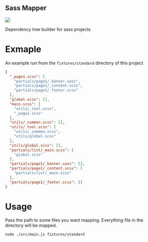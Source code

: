Sass Mapper
-----------
<img src="https://travis-ci.com/joshrp/sass-mapper.svg?branch=master">

Dependency tree builder for sass projects

Exmaple
=======
An example run from the `fixtures/standard` directory of this project
```json
{
  "_page1.scss": [
    "partials/page1/_banner.sass",
    "partials/page1/_content.scss",
    "partials/page1/_footer.scss"
  ],
  "global.scss": [],
  "main.scss": [
    "utils/_tool.scss",
    "_page1.scss"
  ],
  "utils/_common.scss": [],
  "utils/_tool.scss": [
    "utils/_common.scss",
    "utils/global.scss"
  ],
  "utils/global.scss": [],
  "partials/list/_main.scss": [
    "global.scss"
  ],
  "partials/page1/_banner.sass": [],
  "partials/page1/_content.scss": [
    "partials/list/_main.scss"
  ],
  "partials/page1/_footer.scss": []
}
```

Usage
=====
Pass the path to some files you want mapping. Everything file in the directory will be mapped.

`node ./src/main.js fixtures/standard`

